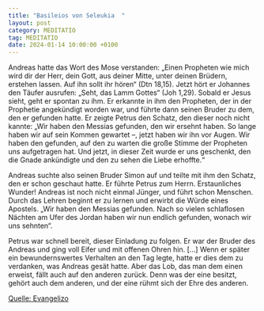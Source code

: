 ```yaml
---
title: "Basileios von Seleukia  "
layout: post
category: MEDITATIO
tag: MEDITATIO
date: 2024-01-14 10:00:00 +0100
---
```

Andreas hatte das Wort des Mose verstanden: „Einen Propheten wie mich wird dir der Herr, dein Gott, aus deiner Mitte, unter deinen Brüdern, erstehen lassen. Auf ihn sollt ihr hören“ (Dtn 18,15). Jetzt hört er Johannes den Täufer ausrufen: „Seht, das Lamm Gottes“ (Joh 1,29). Sobald er Jesus sieht, geht er spontan zu ihm.<!--more--> Er erkannte in ihm den Propheten, der in der Prophetie angekündigt worden war, und führte dann seinen Bruder zu dem, den er gefunden hatte. Er zeigte Petrus den Schatz, den dieser noch nicht kannte: „Wir haben den Messias gefunden, den wir ersehnt haben. So lange haben wir auf sein Kommen gewartet –, jetzt haben wir ihn vor Augen. Wir haben den gefunden, auf den zu warten die große Stimme der Propheten uns aufgetragen hat. Und jetzt, in dieser Zeit wurde er uns geschenkt, den die Gnade ankündigte und den zu sehen die Liebe erhoffte.“

Andreas suchte also seinen Bruder Simon auf und teilte mit ihm den Schatz, den er schon geschaut hatte. Er führte Petrus zum Herrn. Erstaunliches Wunder! Andreas ist noch nicht einmal Jünger, und führt schon Menschen. Durch das Lehren beginnt er zu lernen und erwirbt die Würde eines Apostels. „Wir haben den Messias gefunden. Nach so vielen schlaflosen Nächten am Ufer des Jordan haben wir nun endlich gefunden, wonach wir uns sehnten“.

Petrus war schnell bereit, dieser Einladung zu folgen. Er war der Bruder des Andreas und ging voll Eifer und mit offenen Ohren hin. […] Wenn er später ein bewundernswertes Verhalten an den Tag legte, hatte er dies dem zu verdanken, was Andreas gesät hatte. Aber das Lob, das man dem einen erweist, fällt auch auf den anderen zurück. Denn was der eine besitzt, gehört auch dem anderen, und der eine rühmt sich der Ehre des anderen.



[Quelle: Evangelizo](https://evangeliumtagfuertag.org/DE/gospel)